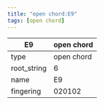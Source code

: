 ```yaml
---
title: "open chord:E9"
tags: [open chord]
---
```


|E9|open chord|
|---|---|
|type|open chord|
|root_string|6|
|name|E9|
|fingering|020102|


